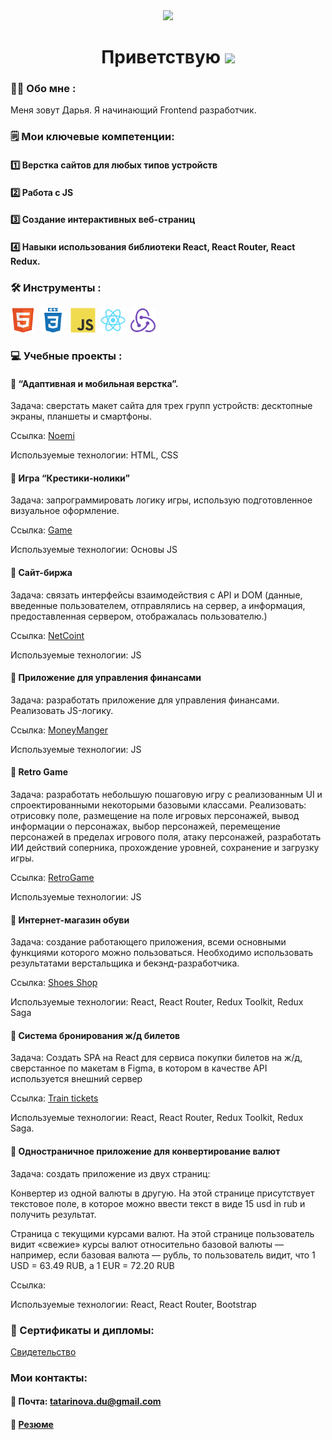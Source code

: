 <div id="header" align="center">
  <img src="https://media.giphy.com/media/v1.Y2lkPTc5MGI3NjExODFqMjhlbDJqenRwNTZic2xhNml2azc5ZWkzNGdteDk4eDlyYmllMiZlcD12MV9pbnRlcm5hbF9naWZfYnlfaWQmY3Q9Zw/L1R1tvI9svkIWwpVYr/giphy.gif" width="100"/>
</div>
<h1 align="center">
  Приветствую
  <img src="https://media.giphy.com/media/hvRJCLFzcasrR4ia7z/giphy.gif" width="30px"/>
</h1>


### :woman_technologist: Обо мне :
Меня зовут Дарья. Я начинающий Frontend разработчик.

### :spiral_notepad: Мои ключевые компетенции: 

#### :one: Верстка сайтов для любых типов устройств

#### :two: Работа с JS

#### :three: Создание интерактивных веб-страниц

#### :four: Навыки использования библиотеки React, React Router,  React Redux.

### :hammer_and_wrench: Инструменты :
<div>
  <img src="https://github.com/devicons/devicon/blob/master/icons/html5/html5-original.svg" title="HTML5" alt="HTML" width="40" height="40"/>&nbsp;
  <img src="https://github.com/devicons/devicon/blob/master/icons/css3/css3-plain-wordmark.svg"  title="CSS3" alt="CSS" width="40" height="40"/>&nbsp;
  <img src="https://github.com/devicons/devicon/blob/master/icons/javascript/javascript-original.svg" title="JavaScript" alt="JavaScript" width="40" height="40"/>&nbsp;
  <img src="https://github.com/devicons/devicon/blob/master/icons/react/react-original.svg" title="React" alt="React" width="40" height="40"/>&nbsp;
  <img src="https://github.com/devicons/devicon/blob/master/icons/redux/redux-original.svg" title="Redux" alt="Redux " width="40" height="40"/>&nbsp;
</div>

### :computer: Учебные проекты :

#### :round_pushpin: “Адаптивная и мобильная верстка”.
   
Задача: сверстать макет сайта для трех групп устройств: десктопные экраны, планшеты и смартфоны.

Ссылка: [Noemi](https://daritat.github.io/diplom/)

Используемые технологии: HTML, CSS

#### :round_pushpin: Игра “Крестики-нолики”

Задача: запрограммировать логику игры, использую подготовленное визуальное оформление.

Ссылка: [Game](https://replit.com/@daritatarinova/Diplom-startovyi-kod)

Используемые технологии: Основы JS

#### :round_pushpin: Сайт-биржа

Задача: связать интерфейсы взаимодействия с API и DOM (данные, введенные пользователем, отправлялись на сервер, а информация, предоставленная сервером, отображалась пользователю.)

Ссылка: [NetCoint](netcoint.onrender.com)

Используемые технологии: JS

#### :round_pushpin: Приложение для управления финансами

Задача: разработать приложение для управления финансами. Реализовать JS-логику. 

Ссылка: [MoneyManger](https://github.com/DariTat/bhj-diploma)

Используемые технологии: JS

#### :round_pushpin: Retro Game

Задача: разработать небольшую пошаговую игру с реализованным UI и спроектированными некоторыми базовыми классами. Реализовать: отрисовку поле, размещение на поле игровых персонажей, вывод информации о персонажах, выбор персонажей, перемещение персонажей в пределах игрового поля, атаку персонажей, разработать ИИ действий соперника, прохождение уровней, сохранение и загрузку игры. 

Ссылка: [RetroGame](https://daritat.github.io/js-advanced-diploma/)

Используемые технологии: JS

#### :round_pushpin: Интернет-магазин обуви

Задача: создание работающего приложения, всеми основными функциями которого можно пользоваться. Необходимо использовать результатами верстальщика и бекэнд-разработчика.

Ссылка: [Shoes Shop](https://daritat.github.io/diplom-ra/)

Используемые технологии: React, React Router, Redux Toolkit, Redux Saga

#### :round_pushpin: Система бронирования ж/д билетов

Задача: Создать SPA на React для сервиса покупки билетов на ж/д, сверстанное по макетам в Figma, в котором в качестве API используется внешний сервер

Ссылка: [Train tickets](https://daritat.github.io/fe-diplom/)

Используемые технологии: React, React Router, Redux Toolkit, Redux Saga.

#### :round_pushpin: Одностраничное приложение для конвертирование валют

Задача:  создать приложение из двух страниц: 

Конвертер из одной валюты в другую. ﻿На этой странице присутствует текстовое поле, в которое можно ввести текст в виде 15 usd in rub и получить результат. 
       
Страница с текущими курсами валют. На этой странице пользователь видит «свежие» курсы валют относительно базовой валюты —
например, если базовая валюта — рубль, то пользователь видит, что 1 USD = 63.49 RUB, а 1 EUR = 72.20 RUB
 
Ссылка: [](﻿https://daritat.github.io/Converter/)

  
Используемые технологии: React, React Router, Bootstrap


### :closed_book: Сертификаты и дипломы: 

[Свидетельство](https://drive.google.com/file/d/1ebt1ObqZy-hKRwNxsaaYogjaWPTwhnik/view?usp=sharing)

### Мои контакты:

#### :email: Почта: tatarinova.du@gmail.com

#### :scroll: [Резюме](https://docs.google.com/document/d/1dtWVqM3tTiQRw-KsC4oiaVSjq6jxtL2M/edit?usp=sharing&ouid=100821322604677591132&rtpof=true&sd=true)



